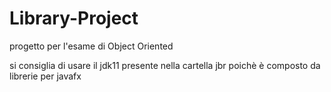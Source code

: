 # Library-Project

progetto per l'esame di Object Oriented

si consiglia di usare il jdk11 presente nella cartella jbr poichè è composto da librerie per javafx  